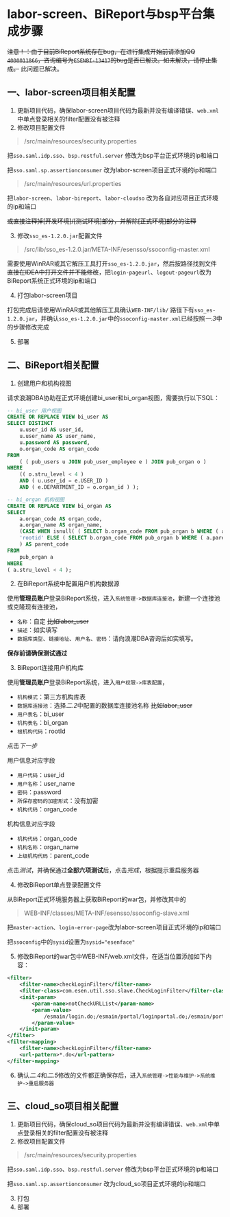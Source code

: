 # labor-screen、BiReport与bsp平台集成步骤

~~注意！：由于目前BiReport系统存在bug，在进行集成开始前请添加QQ `4000011866`，咨询编号为`ESENBI-13417`的bug是否已解决。如未解决，请停止集成。~~ 此问题已解决。

## 一、labor-screen项目相关配置

1. 更新项目代码，确保labor-screen项目代码为最新并没有编译错误、`web.xml`中单点登录相关的filter配置没有被注释
2. 修改项目配置文件

>/src/main/resources/security.properties

把`sso.saml.idp.sso`、`bsp.restful.server` 修改为bsp平台正式环境的ip和端口

把`sso.saml.sp.assertionconsumer` 改为labor-screen项目正式环境的ip和端口

>/src/main/resources/url.properties

把`labor-screen`、`labor-bireport`、`labor-cloudso` 改为各自对应项目正式环境的ip和端口

~~或直接注释掉[开发环境]/[测试环境]部分，并解除[正式环境]部分的注释~~

3. 修改`sso_es-1.2.0.jar`配置文件

>/src/lib/sso_es-1.2.0.jar/META-INF/esensso/ssoconfig-master.xml

需要使用WinRAR或其它解压工具打开`sso_es-1.2.0.jar`，然后按路径找到文件 ~~直接在IDEA中打开文件并不能修改~~，把`login-pageurl`、`logout-pageurl`改为BiReport系统正式环境的ip和端口

4. 打包labor-screen项目

打包完成后请使用WinRAR或其他解压工具确认`WEB-INF/lib/` 路径下有`sso_es-1.2.0.jar`，并确认`sso_es-1.2.0.jar`中的`ssoconfig-master.xml`已经按照*一.3*中的步骤修改完成

5. 部署

## 二、BiReport相关配置
1.  创建用户和机构视图

请求浪潮DBA协助在正式环境创建bi_user和bi_organ视图，需要执行以下SQL：

```sql
-- bi_user 用户视图
CREATE OR REPLACE VIEW bi_user AS 
SELECT DISTINCT
	u.user_id AS user_id,
	u.user_name AS user_name,
	u.password AS password,
	o.organ_code AS organ_code 
FROM
	( ( pub_users u JOIN pub_user_employee e ) JOIN pub_organ o ) 
WHERE
	(( o.stru_level < 4 ) 
	AND ( u.user_id = e.USER_ID ) 
	AND ( e.DEPARTMENT_ID = o.organ_id ) );
```
```sql
-- bi_organ 机构视图
CREATE OR REPLACE VIEW bi_organ AS
SELECT
	a.organ_code AS organ_code,
	a.organ_name AS organ_name,
	(CASE WHEN isnull( ( SELECT b.organ_code FROM pub_organ b WHERE ( a.parent_id = b.organ_id ) ) ) THEN
	'rootid' ELSE ( SELECT b.organ_code FROM pub_organ b WHERE ( a.parent_id = b.organ_id ) ) END 
	) AS parent_code 
FROM
	pub_organ a 
WHERE
( a.stru_level < 4 );
```

2. 在BiReport系统中配置用户机构数据源

使用**管理员账户**登录BiReport系统，进入`系统管理->数据库连接池`，新建一个连接池或克隆现有连接池，
- `名称`：自定 ~~比如labor_user~~
- `描述`：如实填写
- `数据库类型`、`链接地址`、`用户名`、`密码`：请向浪潮DBA咨询后如实填写。

**保存前请确保测试通过**

3. BiReport连接用户机构库

使用**管理员账户**登录BiReport系统，进入`用户权限->库表配置`，

- `机构模式`：第三方机构库表
- `数据库连接池`：选择*二.2*中配置的数据库连接池名称 ~~比如labor_user~~
- `用户表名`：bi_user
- `机构表名`：bi_organ
- `根机构代码`：rootId

点击*下一步*

用户信息对应字段
- `用户代码`：user_id
- `用户名称`：user_name
- `密码`：password
- `所保存密码的加密形式`：没有加密
- `机构代码`：organ_code

 机构信息对应字段
- `机构代码`：organ_code
- `机构名称`：organ_name
- `上级机构代码`：parent_code

点击*测试*，并确保通过**全部六项测试**后，点击*完成*，根据提示重启服务器

4. 修改BiReport单点登录配置文件

从BiReport正式环境服务器上获取BiReport的war包，并修改其中的
>WEB-INF/classes/META-INF/esensso/ssoconfig-slave.xml

把`master-action`、`login-error-page`改为labor-screen项目正式环境的ip和端口

把`ssoconfig`中的`sysid`设置为`sysid="esenface"`

5. 修改BiReport的war包中WEB-INF/web.xml文件，在适当位置添加如下内容：
```xml
<filter>
    <filter-name>checkLoginFilter</filter-name>
    <filter-class>com.esen.util.sso.slave.CheckLoginFilter</filter-class>
    <init-param>
        <param-name>notCheckURLList</param-name>
        <param-value>
            /esmain/login.do;/esmain/portal/loginportal.do;/esmain/portal/portalmgr.do;/esmain/setup.do;/esmain/verifycode.do;/esmain/register.do;/resource/ES$8$regserver;/esmain/setupserver.do;/esmain/error.do;/esmain/locale.do;/test.do;/i18n.do
        </param-value>
    </init-param>
</filter>
<filter-mapping>
    <filter-name>checkLoginFilter</filter-name>
    <url-pattern>*.do</url-pattern>
</filter-mapping>
```
6. 确认*二.4*和*二.5*修改的文件都正确保存后，进入`系统管理->性能与维护->系统维护->重启服务器`

## 三、cloud_so项目相关配置

1. 更新项目代码，确保cloud_so项目代码为最新并没有编译错误、`web.xml`中单点登录相关的filter配置没有被注释
2. 修改项目配置文件

>/src/main/resources/security.properties

把`sso.saml.idp.sso`、`bsp.restful.server` 修改为bsp平台正式环境的ip和端口

把`sso.saml.sp.assertionconsumer` 改为cloud_so项目正式环境的ip和端口

3. 打包
4. 部署




